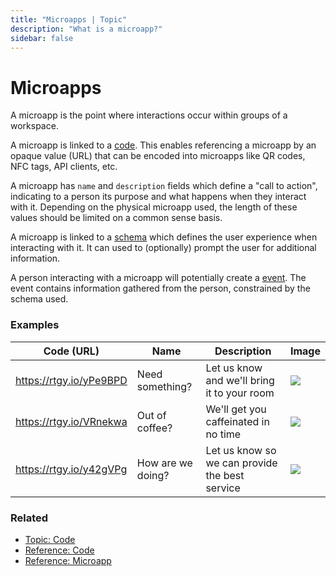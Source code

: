 ```yaml
---
title: "Microapps | Topic"
description: "What is a microapp?"
sidebar: false
---
```


# Microapps

A microapp is the point where interactions occur within groups of a workspace.

A microapp is linked to a [code](/topic/codes). This enables referencing a microapp by an opaque value (URL) that can be encoded into microapps like QR codes, NFC tags, API clients, etc.

A microapp has `name` and `description` fields which define a "call to action", indicating to a person its purpose and what happens when they interact with it. Depending on the physical microapp used, the length of these values should be limited on a common sense basis.

A microapp is linked to a [schema](/topic/schemas) which defines the user experience when interacting with it. It can used to (optionally) prompt the user for additional information.

A person interacting with a microapp will potentially create a [event](/topic/events). The event contains information gathered from the person, constrained by the schema used.

### Examples

| Code (URL) | Name | Description | Image |
| ---------- | ---- | ----------- | ----- |
| https://rtgy.io/yPe9BPD | Need something? | Let us know and we'll bring it to your room | [![](/images/marketing/hotel-closet.jpg)](/images/marketing/hotel-closet.jpg) |
| https://rtgy.io/VRnekwa | Out of coffee? | We'll get you caffeinated in no time | [![](/images/marketing/office-coffee.jpg)](/images/marketing/office-coffee.jpg) |
| https://rtgy.io/y42gVPg | How are we doing? | Let us know so we can provide the best service | [![](/images/marketing/hotel-survey.jpg)](/images/marketing/hotel-survey.jpg) |

### Related

* [Topic: Code](/topic/codes/)
* [Reference: Code](/reference/codes/)
* [Reference: Microapp](/reference/microapps/)
